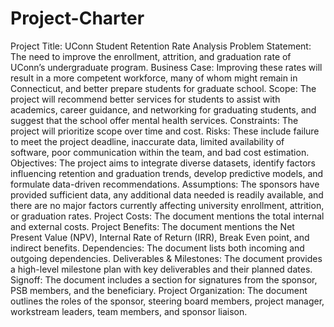 # Project-Charter
Project Title: UConn Student Retention Rate Analysis
Problem Statement: The need to improve the enrollment, attrition, and graduation rate of UConn’s undergraduate program.
Business Case: Improving these rates will result in a more competent workforce, many of whom might remain in Connecticut, and better prepare students for graduate school.
Scope: The project will recommend better services for students to assist with academics, career guidance, and networking for graduating students, and suggest that the school offer mental health services.
Constraints: The project will prioritize scope over time and cost.
Risks: These include failure to meet the project deadline, inaccurate data, limited availability of software, poor communication within the team, and bad cost estimation.
Objectives: The project aims to integrate diverse datasets, identify factors influencing retention and graduation trends, develop predictive models, and formulate data-driven recommendations.
Assumptions: The sponsors have provided sufficient data, any additional data needed is readily available, and there are no major factors currently affecting university enrollment, attrition, or graduation rates.
Project Costs: The document mentions the total internal and external costs.
Project Benefits: The document mentions the Net Present Value (NPV), Internal Rate of Return (IRR), Break Even point, and indirect benefits.
Dependencies: The document lists both incoming and outgoing dependencies.
Deliverables & Milestones: The document provides a high-level milestone plan with key deliverables and their planned dates.
Signoff: The document includes a section for signatures from the sponsor, PSB members, and the beneficiary.
Project Organization: The document outlines the roles of the sponsor, steering board members, project manager, workstream leaders, team members, and sponsor liaison.
